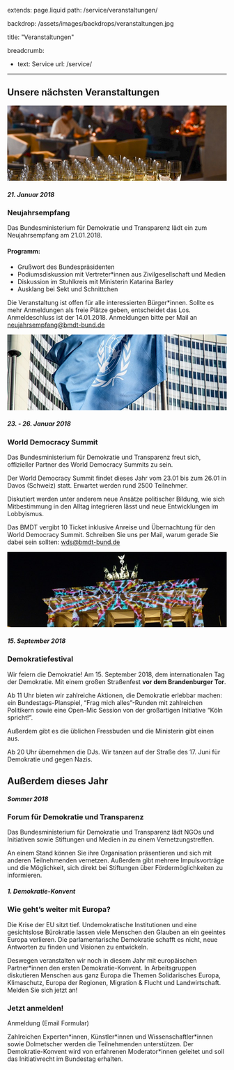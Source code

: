 extends: page.liquid
path: /service/veranstaltungen/

backdrop: /assets/images/backdrops/veranstaltungen.jpg

title: "Veranstaltungen"

breadcrumb:
 - text: Service
   url: /service/

---

<h2 class="mt-0 mb-4"> Unsere nächsten Veranstaltungen</h2>

<div class="card-deck">
    <div class="card">
        <img class="card-img" src="/assets/images/events/neujahrsempfang.jpg">
        <div class="card-header">
            <h5 class="card-subtitle my-0">21. Januar 2018</h5>
            <h3 class="card-title my-0">Neujahrsempfang</h3>
        </div>
        <div class="card-body">
            Das Bundesministerium für Demokratie und Transparenz lädt ein zum Neujahrsempfang am 21.01.2018.
            <h4 class="mt-3">Programm:</h4>
            <ul>
            <li>Grußwort des Bundespräsidenten</li>
            <li>Podiumsdiskussion mit Vertreter*innen aus Zivilgesellschaft und Medien</li>
            <li>Diskussion im Stuhlkreis mit Ministerin Katarina Barley</li>
            <li>Ausklang bei Sekt und Schnittchen</li>
            </ul>
            <p>Die Veranstaltung ist offen für alle interessierten Bürger*innen. Sollte es mehr Anmeldungen als freie Plätze geben, entscheidet das Los. Anmeldeschluss ist der 14.01.2018. Anmeldungen bitte per Mail an <a href="mailto:neujahrsempfang@bmdt-bund.de">neujahrsempfang@bmdt-bund.de</a></p>
        </div>
    </div>
    <div class="card ">
        <img class="card-img" src="/assets/images/events/world-summit.jpg">
        <div class="card-header">
            <h5 class="card-subtitle my-0">23. - 26. Januar 2018</h5>
            <h3 class="card-title my-0">World Democracy Summit</h3>
        </div>
        <div class="card-body">
            <p>Das Bundesministerium für Demokratie und Transparenz freut sich, offizieller Partner des World Democracy Summits zu sein.</p>
<p>Der World Democracy Summit findet dieses Jahr vom 23.01 bis zum 26.01 in Davos (Schweiz) statt. Erwartet werden rund 2500 Teilnehmer.</p>
<p>Diskutiert werden unter anderem neue Ansätze politischer Bildung, wie sich Mitbestimmung in den Alltag integrieren lässt und neue Entwicklungen im Lobbyismus.</p>
<p>Das BMDT vergibt 10 Ticket inklusive Anreise und Übernachtung für den World Democracy Summit. Schreiben Sie uns per Mail, warum gerade Sie dabei sein sollten: <a href="mailto:wds@bmdt-bund.de">wds@bmdt-bund.de</a></p>
        </div>
    </div>
    <div class="card ">
        <img class="card-img" src="/assets/images/events/brandenburggate.jpg">
        <div class="card-header">
            <h5 class="card-subtitle my-0">15. September 2018</h5>
            <h3 class="card-title my-0">Demokratiefestival</h3>
        </div>
        <div class="card-body">
            <p>Wir feiern die Demokratie! Am 15. September 2018, dem internationalen Tag der Demokratie. Mit einem großen Straßenfest <strong>vor dem Brandenburger Tor</strong>.</p>
<p>Ab 11 Uhr bieten wir zahlreiche Aktionen, die Demokratie erlebbar machen: ein Bundestags-Planspiel, “Frag mich alles”-Runden mit zahlreichen Politikern sowie eine Open-Mic Session von der großartigen Initiative “Köln spricht!”.</p>
<p>Außerdem gibt es die üblichen Fressbuden und die Ministerin gibt einen aus.</p>
<p>Ab 20 Uhr übernehmen die DJs. Wir tanzen auf der Straße des 17. Juni für Demokratie und gegen Nazis.</p>
        </div>
    </div>
</div>

<h2>Außerdem dieses Jahr</h2>

<div class="cards">
    <div class="card">
        <div class="card-header">
            <h5 class="card-subtitle my-0">Sommer 2018</h5>
            <h3 class="card-title my-0">Forum für Demokratie und Transparenz</h3>
        </div>
        <div class="card-body">
            <p>Das Bundesministerium für Demokratie und Transparenz lädt NGOs und Initiativen sowie Stiftungen und Medien in zu einem Vernetzungstreffen.</p>
            <p>An einem Stand können Sie ihre Organisation präsentieren und sich mit anderen Teilnehmenden vernetzen. Außerdem gibt mehrere Impulsvorträge und die Möglichkeit, sich direkt bei Stiftungen über Fördermöglichkeiten zu informieren.</p>
        </div>
    </div>
    <div class="card mt-3">
        <div class="card-header">
            <h5 class="card-subtitle my-0">1. Demokratie-Konvent</h5>
            <h3 class="card-title my-0">Wie geht’s weiter mit Europa? </h3>
        </div>
        <div class="card-body">
            <p>Die Krise der EU sitzt tief. Undemokratische Institutionen und eine gesichtslose Bürokratie lassen viele Menschen den Glauben an ein geeintes Europa verlieren. Die parlamentarische Demokratie schafft es nicht, neue Antworten zu finden und Visionen zu entwickeln.</p>
            <p>Deswegen veranstalten wir noch in diesem Jahr mit europäischen Partner*innen den ersten Demokratie-Konvent. In Arbeitsgruppen diskutieren Menschen aus ganz Europa die Themen Solidarisches Europa, Klimaschutz, Europa der Regionen, Migration &amp; Flucht und Landwirtschaft. Melden Sie sich jetzt an!</p>
            <h3>Jetzt anmelden!</h3>
            <p>Anmeldung (Email Formular)</p>
            <p>Zahlreichen Experten*innen, Künstler*innen und Wissenschaftler*innen sowie Dolmetscher werden die Teilnehmenden unterstützen. Der Demokratie-Konvent wird von erfahrenen Moderator*innen geleitet und soll das Initiativrecht im Bundestag erhalten.</p>
        </div>
    </div>
</div>